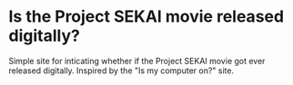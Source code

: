 # Is the Project SEKAI movie released digitally?
Simple site for inticating whether if the Project SEKAI movie got ever released digitally. Inspired by the "Is my computer on?" site.
